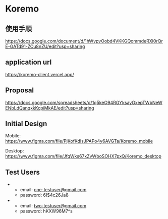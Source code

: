 # Koremo

## 使用手順
https://docs.google.com/document/d/1hWvpvOobd4VKKGQommdeRXl0rQrE-GATd91-ZCu8nZU/edit?usp=sharing

## application url
https://koremo-client.vercel.app/

## Proposal
https://docs.google.com/spreadsheets/d/1q5keO94RGYksayOxepTWbNeWENbLdQanqxkKcpiMkAE/edit?usp=sharing

## Initial Design
Mobile: https://www.figma.com/file/PjKofKdIsJPAPo4y6AVGTa/Koremo_mobile

Desktop: https://www.figma.com/file/JfqWks67xZvWboSOHX7pxQ/Koremo_desktop

## Test Users
- 
  - email: one-testuser@gmail.com
  - password: 6I$4c26Ja8
-
  - email: two-testuser@gmail.com
  - password: hKXW96M7^s
